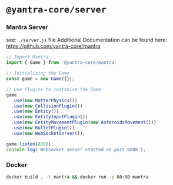 # `@yantra-core/server`

### Mantra Server

see: `./server.js` file
Additional Documentation can be found here: https://github.com/yantra-core/mantra

```js
// Import Mantra
import { Game } from '@yantra-core/mantra'

// Initializing the Game
const game = new Game({});

// Use Plugins to customize the Game
game
  .use(new MatterPhysics())
  .use(new CollisionPlugin())
  .use(new Entity())
  .use(new EntityInputPlugin())
  .use(new EntityMovementPlugin(new AsteroidsMovement()))
  .use(new BulletPlugin())
  .use(new WebSocketServer());

game.listen(8888);
console.log('WebSocket server started on port 8888');
```
  
### Docker
```bash
docker build . -t mantra && docker run -p 80:80 mantra
```
